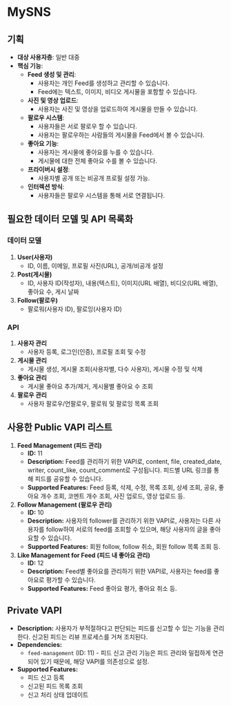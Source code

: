 # MySNS

## 기획
- **대상 사용자층**: 일반 대중
- **핵심 기능**:
  - **Feed 생성 및 관리**:
    - 사용자는 개인 Feed를 생성하고 관리할 수 있습니다.
    - Feed에는 텍스트, 이미지, 비디오 게시물을 포함할 수 있습니다.
  - **사진 및 영상 업로드**:
    - 사용자는 사진 및 영상을 업로드하여 게시물을 만들 수 있습니다.
  - **팔로우 시스템**:
    - 사용자들은 서로 팔로우 할 수 있습니다.
    - 사용자는 팔로우하는 사람들의 게시물을 Feed에서 볼 수 있습니다.
  - **좋아요 기능**:
    - 사용자는 게시물에 좋아요를 누를 수 있습니다.
    - 게시물에 대한 전체 좋아요 수를 볼 수 있습니다.
  - **프라이버시 설정**:
    - 사용자별 공개 또는 비공개 프로필 설정 가능.
  - **인터렉션 방식**:
    - 사용자들은 팔로우 시스템을 통해 서로 연결됩니다.

## 필요한 데이터 모델 및 API 목록화
### 데이터 모델
1. **User(사용자)**
    - ID, 이름, 이메일, 프로필 사진(URL), 공개/비공개 설정
2. **Post(게시물)**
    - ID, 사용자 ID(작성자), 내용(텍스트), 이미지(URL 배열), 비디오(URL 배열), 좋아요 수, 게시 날짜
3. **Follow(팔로우)**
    - 팔로워(사용자 ID), 팔로잉(사용자 ID)

### API
1. **사용자 관리**
    - 사용자 등록, 로그인(인증), 프로필 조회 및 수정
2. **게시물 관리**
    - 게시물 생성, 게시물 조회(사용자별, 다수 사용자), 게시물 수정 및 삭제
3. **좋아요 관리**
    - 게시물 좋아요 추가/제거, 게시물별 좋아요 수 조회
4. **팔로우 관리**
    - 사용자 팔로우/언팔로우, 팔로워 및 팔로잉 목록 조회

## 사용한 Public VAPI 리스트
1. **Feed Management (피드 관리)**
   - **ID:** 11
   - **Description:** Feed를 관리하기 위한 VAPI로, content, file, created_date, writer, count_like, count_comment로 구성됩니다. 피드별 URL 링크를 통해 피드를 공유할 수 있습니다.
   - **Supported Features:** Feed 등록, 삭제, 수정, 목록 조회, 상세 조회, 공유, 좋아요 개수 조회, 코멘트 개수 조회, 사진 업로드, 영상 업로드 등.
2. **Follow Management (팔로우 관리)**
   - **ID:** 10
   - **Description:** 사용자의 follower를 관리하기 위한 VAPI로, 사용자는 다른 사용자를 follow하여 서로의 feed를 조회할 수 있으며, 해당 사용자의 글을 좋아요할 수 있습니다.
   - **Supported Features:** 회원 follow, follow 취소, 회원 follow 목록 조회 등.
3. **Like Management for Feed (피드 내 좋아요 관리)**
   - **ID:** 12
   - **Description:** Feed별 좋아요를 관리하기 위한 VAPI로, 사용자는 feed를 좋아요로 평가할 수 있습니다.
   - **Supported Features:** Feed 좋아요 평가, 좋아요 취소 등.

## Private VAPI
- **Description:** 사용자가 부적절하다고 판단되는 피드를 신고할 수 있는 기능을 관리한다. 신고된 피드는 리뷰 프로세스를 거쳐 조치된다.
- **Dependencies:**
    - `feed-management` (ID: 11) - 피드 신고 관리 기능은 피드 관리와 밀접하게 연관되어 있기 때문에, 해당 VAPI를 의존성으로 설정.
- **Supported Features:**
  - 피드 신고 등록
  - 신고된 피드 목록 조회
  - 신고 처리 상태 업데이트
